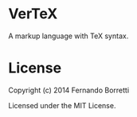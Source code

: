 # VerTeX

A markup language with TeX syntax.

# License

Copyright (c) 2014 Fernando Borretti

Licensed under the MIT License.
